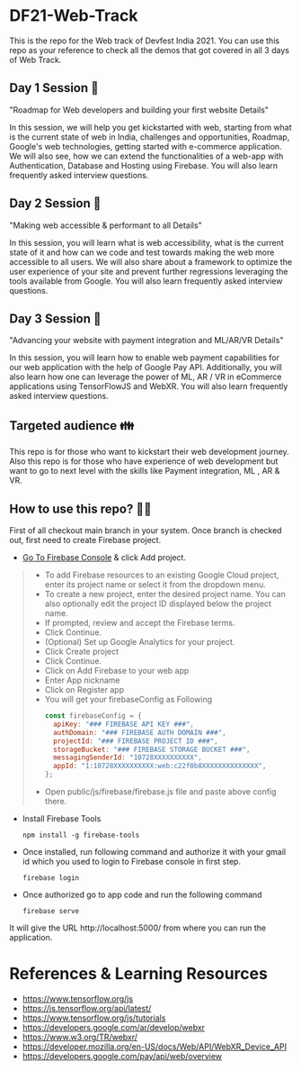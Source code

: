 # DF21-Web-Track

This is the repo for the Web track of Devfest India 2021. You can use this repo as your reference to check all the demos that got covered in all 3 days of Web Track.

## Day 1 Session :microphone:

"Roadmap for Web developers and building your first website Details"

In this session, we will help you get kickstarted with web, starting from what is the current state of web in India, challenges and opportunities, Roadmap, Google's web technologies, getting started with e-commerce application. We will also see, how we can extend the functionalities of a web-app with Authentication, Database and Hosting using Firebase. You will also learn frequently asked interview questions.

## Day 2 Session :microphone:

"Making web accessible & performant to all Details"

In this session, you will learn what is web accessibility, what is the current state of it and how can we code and test towards making the web more accessible to all users. We will also share about a framework to optimize the user experience of your site and prevent further regressions leveraging the tools available from Google. You will also learn frequently asked interview questions.

## Day 3 Session :microphone:

"Advancing your website with payment integration and ML/AR/VR Details"

In this session, you will learn how to enable web payment capabilities for our web application with the help of Google Pay API. Additionally, you will also learn how one can leverage the power of ML, AR / VR in eCommerce applications using TensorFlowJS and WebXR. You will also learn frequently asked interview questions.

## Targeted audience  :family: 

This repo is for those who want to kickstart their web development journey. Also this repo is for those who have experience of web development but want to go to next level with the skills like Payment integration, ML , AR & VR.



## How to use this repo? :technologist:

First of all checkout main branch in your system. Once branch is checked out, first need to create Firebase project.

- [Go To Firebase Console](https://console.firebase.google.com/u/0/?pli=1) & click Add project.
 > - To add Firebase resources to an existing Google Cloud project, enter its project name or select it from the dropdown menu.
 > - To create a new project, enter the desired project name. You can also optionally edit the project ID displayed below the project name.
 > - If prompted, review and accept the Firebase terms.
 > - Click Continue.
 > - (Optional) Set up Google Analytics for your project.
 > - Click Create project
 > - Click Continue.
 > - Click on Add Firebase to your web app 
 > - Enter App nickname
 > - Click on Register app
 > - You will get your firebaseConfig as Following
 >    ```javascript
 >    const firebaseConfig = {
 >      apiKey: "### FIREBASE API KEY ###",
 >      authDomain: "### FIREBASE AUTH DOMAIN ###",
 >      projectId: "### FIREBASE PROJECT ID ###",
 >      storageBucket: "### FIREBASE STORAGE BUCKET ###",
 >      messagingSenderId: "10728XXXXXXXXXX",
 >      appId: "1:10728XXXXXXXXXX:web:c22f0b8XXXXXXXXXXXXXX",
 >    };
 >    ``` 
 > - Open public/js/firebase/firebase.js file and paste above config there.
- Install Firebase Tools
  ``` 
  npm install -g firebase-tools 
  ```
- Once installed, run following command and authorize it with your gmail id which you used to login to Firebase console in first step.
  ``` 
  firebase login
  ```
- Once authorized go to app code and run the following command
  ``` 
  firebase serve
  ```
It will give the URL http://localhost:5000/ from where you can run the application. 

# References & Learning Resources

- https://www.tensorflow.org/js
- https://js.tensorflow.org/api/latest/
- https://www.tensorflow.org/js/tutorials
- https://developers.google.com/ar/develop/webxr
- https://www.w3.org/TR/webxr/
- https://developer.mozilla.org/en-US/docs/Web/API/WebXR_Device_API
- https://developers.google.com/pay/api/web/overview

